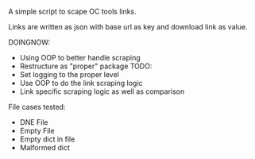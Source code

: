A simple script to scape OC tools links. 

Links are written as json with base url as key and download link as value.

DOINGNOW:
- Using OOP to better handle scraping
- Restructure as "proper" package
TODO:
- Set logging to the proper level
- Use OOP to do the link scraping logic
- Link specific scraping logic as well as comparison


File cases tested:
- DNE File
- Empty File
- Empty dict in file
- Malformed dict
